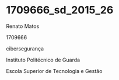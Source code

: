# 1709666_sd_2015_26

Renato Matos 


1709666 


cibersegurança


Instituto Politécnico de Guarda

Escola  Superior de Tecnologia e Gestão
